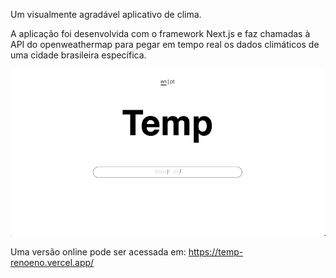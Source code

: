 Um visualmente agradável aplicativo de clima. 

A aplicação foi desenvolvida com o framework Next.js e faz chamadas à API do openweathermap para pegar em tempo real os dados climáticos de uma cidade brasileira específica.

![Funcionamento do site](https://github.com/renoeno/temp/blob/main/temp.gif?raw=true)

Uma versão online pode ser acessada em: https://temp-renoeno.vercel.app/
